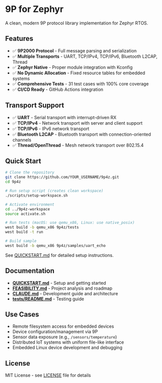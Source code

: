 9P for Zephyr
====

A clean, modern 9P protocol library implementation for Zephyr RTOS.

## Features

- ✅ **9P2000 Protocol** - Full message parsing and serialization
- ✅ **Multiple Transports** - UART, TCP/IPv4, TCP/IPv6, Bluetooth L2CAP, Thread
- ✅ **Zephyr Native** - Proper module integration with Kconfig
- ✅ **No Dynamic Allocation** - Fixed resource tables for embedded systems
- ✅ **Comprehensive Tests** - 31 test cases with 100% core coverage
- ✅ **CI/CD Ready** - GitHub Actions integration

## Transport Support

- ✅ **UART** - Serial transport with interrupt-driven RX
- ✅ **TCP/IPv4** - Network transport with server and client support
- ✅ **TCP/IPv6** - IPv6 network transport
- ✅ **Bluetooth L2CAP** - Bluetooth transport with connection-oriented channels
- ✅ **Thread/OpenThread** - Mesh network transport over 802.15.4

## Quick Start

```bash
# Clone the repository
git clone https://github.com/YOUR_USERNAME/9p4z.git
cd 9p4z

# Run setup script (creates clean workspace)
./scripts/setup-workspace.sh

# Activate environment
cd ../9p4z-workspace
source activate.sh

# Run tests (macOS: use qemu_x86, Linux: use native_posix)
west build -b qemu_x86 9p4z/tests
west build -t run

# Build sample
west build -b qemu_x86 9p4z/samples/uart_echo
```

See [QUICKSTART.md](QUICKSTART.md) for detailed setup instructions.

## Documentation

- **[QUICKSTART.md](QUICKSTART.md)** - Setup and getting started
- **[FEASIBILITY.md](FEASIBILITY.md)** - Project analysis and roadmap
- **[CLAUDE.md](CLAUDE.md)** - Development guide and architecture
- **[tests/README.md](tests/README.md)** - Testing guide

## Use Cases

- Remote filesystem access for embedded devices
- Device configuration/management via 9P
- Sensor data exposure (e.g., `/sensors/temperature`)
- Distributed IoT systems with uniform file-like interface
- Embedded Linux device development and debugging

## License

MIT License - see [LICENSE](LICENSE) file for details
